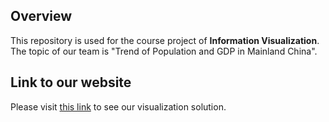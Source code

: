 ## Overview

This repository is used for the course project of **Information Visualization**. The topic of our team is "Trend of Population and GDP in Mainland China".

## Link to our website

Please visit [this link](./src/index.html) to see our visualization solution.